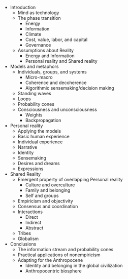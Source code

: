 - Introduction
	- Mind as technology
	- The phase transition
		- Energy
		- Information
		- Climate
		- Cost, value, labor, and capital
		- Governance
	- Assumptions about Reality
		- Energy and Information
		- Personal reality and Shared reality
- Models and metaphors
	- Individuals, groups, and systems
		- Micro-macro
		- Coherence and decoherence
		- Algorithmic sensemaking/decision making
	- Standing waves
	- Loops
	- Probability cones
	- Consciousness and unconsciousness
		- Weights
		- Backpropagation
- Personal reality
	- Applying the models
	- Basic human experience
	- Individual experience
	- Narrative
	- Identity
	- Sensemaking
	- Desires and dreams
	- Expressions
- Shared Reality
	- Emergent property of overlapping Personal reality
		- Culture and overculture
		- Family and belonging
		- Self and groups
	- Empiricism and objectivity
	- Consensus and coordination
	- Interactions
		- Direct
		- Indirect
		- Abstract
	- Tribes
	- Globalism
- Conclusions
	- The information stream and probability cones
	- Practical applications of nonempiricism
	- Adapting for the Anthropocene
		- Identity and belonging in the global civilization
		- Anthropocentric biosphere
